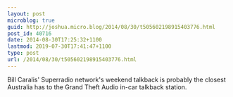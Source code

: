 ```yaml
---
layout: post
microblog: true
guid: http://joshua.micro.blog/2014/08/30/t505602198915403776.html
post_id: 40716
date: 2014-08-30T17:25:32+1100
lastmod: 2019-07-30T17:41:47+1100
type: post
url: /2014/08/30/t505602198915403776.html
---
```

Bill Caralis' Superradio network's weekend talkback is probably the closest Australia has to the Grand Theft Audio in-car talkback station.
